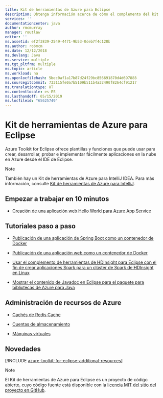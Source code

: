 ```yaml
---
title: Kit de herramientas de Azure para Eclipse
description: Obtenga información acerca de cómo el complemento del kit de herramientas de Azure para Eclipse le ayuda a crear e implementar aplicaciones en la nube en Azure.
services: ''
documentationcenter: java
author: rmcmurray
manager: routlaw
editor: ''
ms.assetid: ef2f3839-2549-4471-9b53-0deb7f4c128b
ms.author: robmcm
ms.date: 12/12/2018
ms.devlang: Java
ms.service: multiple
ms.tgt_pltfrm: multiple
ms.topic: article
ms.workload: na
ms.openlocfilehash: 5bec0af1a17b87d24f29bc856691870d4d697888
ms.sourcegitcommit: 733115fe0a7b5109b511b4a32490f8264cf91217
ms.translationtype: HT
ms.contentlocale: es-ES
ms.lasthandoff: 05/15/2019
ms.locfileid: "65625749"
---
```

# <a name="azure-toolkit-for-eclipse"></a>Kit de herramientas de Azure para Eclipse

Azure Toolkit for Eclipse ofrece plantillas y funciones que puede usar para crear, desarrollar, probar e implementar fácilmente aplicaciones en la nube en Azure desde el IDE de Eclipse.

> [!NOTE]
> 
> También hay un Kit de herramientas de Azure para IntelliJ IDEA. Para más información, consulte [Kit de herramientas de Azure para IntelliJ](../intellij/azure-toolkit-for-intellij.md).
> 

## <a name="get-started-in-10-minutes"></a>Empezar a trabajar en 10 minutos

* [Creación de una aplicación web Hello World para Azure App Service](azure-toolkit-for-eclipse-create-hello-world-web-app.md)

## <a name="step-by-step-tutorials"></a>Tutoriales paso a paso

* [Publicación de una aplicación de Spring Boot como un contenedor de Docker](azure-toolkit-for-eclipse-publish-spring-boot-docker-app.md)

* [Publicación de una aplicación web como un contenedor de Docker](azure-toolkit-for-eclipse-publish-as-docker-container.md)

* [Usar el complemento de herramientas de HDInsight para Eclipse con el fin de crear aplicaciones Spark para un clúster de Spark de HDInsight en Linux](/azure/hdinsight/hdinsight-apache-spark-eclipse-tool-plugin)

* [Mostrar el contenido de Javadoc en Eclipse para el paquete para bibliotecas de Azure para Java](azure-toolkit-for-eclipse-displaying-javadoc-content-for-azure-libraries.md)

## <a name="managing-azure-resources"></a>Administración de recursos de Azure

* [Cachés de Redis Cache](azure-toolkit-for-eclipse-managing-redis-caches-using-azure-explorer.md)

* [Cuentas de almacenamiento](azure-toolkit-for-eclipse-managing-storage-accounts-using-azure-explorer.md)

* [Máquinas virtuales](azure-toolkit-for-eclipse-managing-virtual-machines-using-azure-explorer.md)

## <a name="whats-more"></a>Novedades

[!INCLUDE [azure-toolkit-for-eclipse-additional-resources](../includes/azure-toolkit-for-eclipse-additional-resources.md)]

> [!NOTE]
> 
> El Kit de herramientas de Azure para Eclipse es un proyecto de código abierto, cuyo código fuente está disponible con la [licencia MIT del sitio del proyecto en GitHub](https://github.com/microsoft/azure-tools-for-java).
> 

<!-- [Deploying large deployments](azure-toolkit-for-eclipse-deploying-large-deployments.md) -->
<!-- [How to Maintain Session Data with Session Affinity]: http://go.microsoft.com/fwlink/?LinkID=699539 -->
<!-- [How to Use Co-located Caching]: http://go.microsoft.com/fwlink/?LinkID=699542 -->
<!-- [How to Use Dedicated Caching]: http://go.microsoft.com/fwlink/?LinkID=699543 -->
<!-- [How to Use JMS with AMQP 1.0 in Azure with Eclipse]: http://go.microsoft.com/fwlink/?LinkID=699544 -->
<!-- [How to Use SSL Offloading]: http://go.microsoft.com/fwlink/?LinkID=699545 -->
<!-- [SSL Offloading]: http://go.microsoft.com/fwlink/?LinkID=699549 -->
<!-- [Using the Azure Service Runtime Library in JSP]: http://go.microsoft.com/fwlink/?LinkID=699551 -->
<!-- [How to Authenticate Web Users with Azure Access Control Service Using Eclipse]: /azure/active-directory/active-directory-java-authenticate-users-access-control-eclipse.md -->
<!-- [Debug a Java Web App on Azure in Eclipse]: /azure/app-service-web/app-service-web-debug-java-web-app-in-eclipse.md -->
<!-- [Debugging Azure Applications in Eclipse]: azure-toolkit-for-eclipse-debugging-azure-applications.md -->

<!-- Legacy MSDN URL = https://msdn.microsoft.com/library/azure/hh694271.aspx -->
